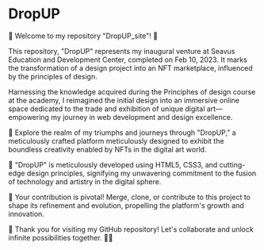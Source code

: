 # DropUP
🚀 Welcome to my repository "DropUP_site"! 🌟

This repository, "DropUP" represents my inaugural venture at Seavus Education and Development Center, completed on Feb 10, 2023. It marks the transformation of a design project into an NFT marketplace, influenced by the principles of design.

Harnessing the knowledge acquired during the Principhes of design course at the academy, I reimagined the initial design into an immersive online space dedicated to the trade and exhibition of unique digital art—empowering my journey in web development and design excellence.

🎨 Explore the realm of my triumphs and journeys through "DropUP," a meticulously crafted platform meticulously designed to exhibit the boundless creativity enabled by NFTs in the digital art world.

🔧 "DropUP" is meticulously developed using HTML5, CSS3, and cutting-edge design principles, signifying my unwavering commitment to the fusion of technology and artistry in the digital sphere.

📁 Your contribution is pivotal! Merge, clone, or contribute to this project to shape its refinement and evolution, propelling the platform's growth and innovation.

🌟 Thank you for visiting my GitHub repository! Let's collaborate and unlock infinite possibilities together. 🤝✨
